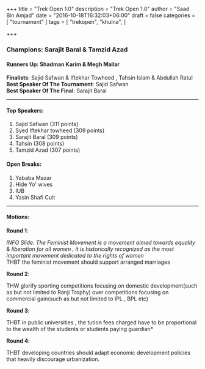 +++
title = "Trek Open 1.0"
description = "Trek Open 1.0"
author = "Saad Bin Amjad"
date = "2016-10-18T16:32:03+06:00"
draft = false
categories = [
  "tournament"
]
tags = [
  "trekopen",
  "khulna",
]

+++

### **Champions: Sarajit Baral & Tamzid Azad**  
#### Runners Up: Shadman Karim & Megh Mallar

**Finalists**: Sajid Safwan & Iftekhar Towheed , Tahsin Islam & Abdullah Ratul  
**Best Speaker Of The Tournament**: Sajid Safwan  
**Best Speaker Of The Final**: Sarajit Baral 
<!--more-->

---

#### Top Speakers:

1. Sajid Safwan (311 points)
2. Syed Iftekhar towheed (309 points)
3. Sarajit Baral (309 points)
4. Tahsin (308 points)
5. Tamzid Azad (307 points)

#### Open Breaks:

1. Yababa Mazar
2. Hide Yo' wives
3. IUB
4. Yasin Shafi Cult

---

#### Motions:

**Round 1**:

*INFO Slide: The Feminist Movement is a movement aimed towards equality & liberation for all women , it is historically recognized as the most important movement dedicated to the rights of women*  
THBT the feminist movement should support arranged marriages

**Round 2**:

THW glorify sporting competitions focusing on domestic development(such as but not limited to Ranji Trophy) over competitions focusing on commercial gain(such as but not limited to IPL , BPL etc)

**Round 3**:

THBT in public universities , the tution fees charged have to be proportional to the wealth of the students or students paying guardian*

**Round 4**:

THBT developing countries should adapt economic development policies that heavily discourage urbanization.


